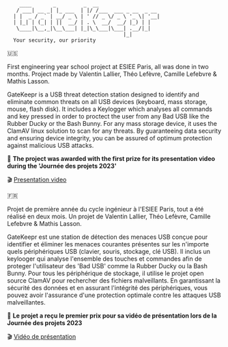 
```
    ____       _         _  __                    
   / ___| __ _| |_ ___  | |/ /___  ___ _ __  _ __ 
  | |  _ / _` | __/ _ \ | ' // _ \/ _ \ '_ \| '__|
  | |_| | (_| | ||  __/ | . \  __/  __/ |_) | |   
   \____|\__,_|\__\___| |_|\_\___|\___| .__/|_|   
                                      |_|         
  Your security, our priority  
```


:us:

First engineering year school project at ESIEE Paris, all was done in two months. Project made by Valentin Lallier, Théo Lefèvre, Camille Lefebvre & Mathis Lasson. 

GateKeepr is a USB threat detection station designed to identify and eliminate common threats on all USB devices (keyboard, mass storage, mouse, flash disk). It includes a Keylogger which analyses all commands and key pressed in order to proctect the user from any Bad USB like the Rubber Ducky or the Bash Bunny. For any mass storage device, it uses the ClamAV linux solution to scan for any threats. By guaranteeing data security and ensuring device integrity, you can be assured of optimum protection against malicious USB attacks.

:1st_place_medal: **The project was awarded with the first prize for its presentation video during the 'Journée des projets 2023'**

:clapper: [Presentation video](https://www.youtube.com/watch?v=ST22Cu-a1sA)

:fr:

Projet de première année du cycle ingénieur à l'ESIEE Paris, tout a été réalisé en deux mois. Un projet de Valentin Lallier, Théo Lefèvre, Camille Lefebvre & Mathis Lasson. 

GateKeepr est une station de détection des menaces USB conçue pour identifier et éliminer les menaces courantes présentes sur les n'importe quels périphériques USB (clavier, souris, stockage, clé USB). Il inclus un keylooger qui analyse l'ensemble des touches et commandes afin de proteger l'utilisateur des 'Bad USB' comme la Rubber Ducky ou la Bash Bunny. Pour tous les périphérique de stockage, il utilise le projet open source ClamAV pour rechercher des fichiers malveillants. En garantissant la sécurité des données et en assurant l'intégrité des périphériques, vous pouvez avoir l'assurance d'une protection optimale contre les attaques USB malveillantes. 

:1st_place_medal: **Le projet a reçu le premier prix pour sa vidéo de présentation lors de la Journée des projets 2023**

:clapper: [Vidéo de présentation](https://www.youtube.com/watch?v=ST22Cu-a1sA)



